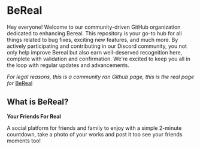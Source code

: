 # BeReal 

Hey everyone! Welcome to our community-driven GitHub organization dedicated to enhancing Bereal. This repository is your go-to hub for all things related to bug fixes, exciting new features, and much more. By actively participating and contributing in our Discord community, you not only help improve Bereal but also earn well-deserved recognition here, complete with validation and confirmation. We're excited to keep you all in the loop with regular updates and advancements. 

_For legal reasons, this is a community ran Github page, this is the real page for_ [BeReal](https://github.com/bereal-app)

## What is BeReal?

**Your Friends For Real**

A social platform for friends and family to enjoy with a simple 2-minute countdown, take a photo of your works and post it too see your friends moments too!
